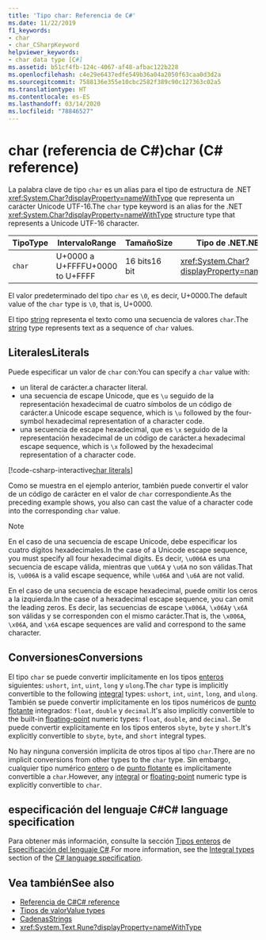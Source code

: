 ```yaml
---
title: 'Tipo char: Referencia de C#'
ms.date: 11/22/2019
f1_keywords:
- char
- char_CSharpKeyword
helpviewer_keywords:
- char data type [C#]
ms.assetid: b51cf4fb-124c-4067-af48-afbac122b228
ms.openlocfilehash: c4e29e6437edfe549b36a04a2050f63caa0d3d2a
ms.sourcegitcommit: 7588136e355e10cbc2582f389c90c127363c02a5
ms.translationtype: HT
ms.contentlocale: es-ES
ms.lasthandoff: 03/14/2020
ms.locfileid: "78846527"
---
```

# <a name="char-c-reference"></a><span data-ttu-id="7779e-102">char (referencia de C#)</span><span class="sxs-lookup"><span data-stu-id="7779e-102">char (C# reference)</span></span>

<span data-ttu-id="7779e-103">La palabra clave de tipo `char` es un alias para el tipo de estructura de .NET <xref:System.Char?displayProperty=nameWithType> que representa un carácter Unicode UTF-16.</span><span class="sxs-lookup"><span data-stu-id="7779e-103">The `char` type keyword is an alias for the .NET <xref:System.Char?displayProperty=nameWithType> structure type that represents a Unicode UTF-16 character.</span></span>

|<span data-ttu-id="7779e-104">Tipo</span><span class="sxs-lookup"><span data-stu-id="7779e-104">Type</span></span>|<span data-ttu-id="7779e-105">Intervalo</span><span class="sxs-lookup"><span data-stu-id="7779e-105">Range</span></span>|<span data-ttu-id="7779e-106">Tamaño</span><span class="sxs-lookup"><span data-stu-id="7779e-106">Size</span></span>|<span data-ttu-id="7779e-107">Tipo de .NET</span><span class="sxs-lookup"><span data-stu-id="7779e-107">.NET type</span></span>|
|----------|-----------|----------|-------------------------|
|`char`|<span data-ttu-id="7779e-108">U+0000 a U+FFFF</span><span class="sxs-lookup"><span data-stu-id="7779e-108">U+0000 to U+FFFF</span></span>|<span data-ttu-id="7779e-109">16 bits</span><span class="sxs-lookup"><span data-stu-id="7779e-109">16 bit</span></span>|<xref:System.Char?displayProperty=nameWithType>|

<span data-ttu-id="7779e-110">El valor predeterminado del tipo `char` es `\0`, es decir, U+0000.</span><span class="sxs-lookup"><span data-stu-id="7779e-110">The default value of the `char` type is `\0`, that is, U+0000.</span></span>

<span data-ttu-id="7779e-111">El tipo [string](reference-types.md#the-string-type) representa el texto como una secuencia de valores `char`.</span><span class="sxs-lookup"><span data-stu-id="7779e-111">The [string](reference-types.md#the-string-type) type represents text as a sequence of `char` values.</span></span>

## <a name="literals"></a><span data-ttu-id="7779e-112">Literales</span><span class="sxs-lookup"><span data-stu-id="7779e-112">Literals</span></span>

<span data-ttu-id="7779e-113">Puede especificar un valor de `char` con:</span><span class="sxs-lookup"><span data-stu-id="7779e-113">You can specify a `char` value with:</span></span>

- <span data-ttu-id="7779e-114">un literal de carácter.</span><span class="sxs-lookup"><span data-stu-id="7779e-114">a character literal.</span></span>
- <span data-ttu-id="7779e-115">una secuencia de escape Unicode, que es `\u` seguido de la representación hexadecimal de cuatro símbolos de un código de carácter.</span><span class="sxs-lookup"><span data-stu-id="7779e-115">a Unicode escape sequence, which is `\u` followed by the four-symbol hexadecimal representation of a character code.</span></span>
- <span data-ttu-id="7779e-116">una secuencia de escape hexadecimal, que es `\x` seguido de la representación hexadecimal de un código de carácter.</span><span class="sxs-lookup"><span data-stu-id="7779e-116">a hexadecimal escape sequence, which is `\x` followed by the hexadecimal representation of a character code.</span></span>

[!code-csharp-interactive[char literals](snippets/CharType.cs#Literals)]

<span data-ttu-id="7779e-117">Como se muestra en el ejemplo anterior, también puede convertir el valor de un código de carácter en el valor de `char` correspondiente.</span><span class="sxs-lookup"><span data-stu-id="7779e-117">As the preceding example shows, you also can cast the value of a character code into the corresponding `char` value.</span></span>

> [!NOTE]
> <span data-ttu-id="7779e-118">En el caso de una secuencia de escape Unicode, debe especificar los cuatro dígitos hexadecimales.</span><span class="sxs-lookup"><span data-stu-id="7779e-118">In the case of a Unicode escape sequence, you must specify all four hexadecimal digits.</span></span> <span data-ttu-id="7779e-119">Es decir, `\u006A` es una secuencia de escape válida, mientras que `\u06A` y `\u6A` no son válidas.</span><span class="sxs-lookup"><span data-stu-id="7779e-119">That is, `\u006A` is a valid escape sequence, while `\u06A` and `\u6A` are not valid.</span></span>
>
> <span data-ttu-id="7779e-120">En el caso de una secuencia de escape hexadecimal, puede omitir los ceros a la izquierda.</span><span class="sxs-lookup"><span data-stu-id="7779e-120">In the case of a hexadecimal escape sequence, you can omit the leading zeros.</span></span> <span data-ttu-id="7779e-121">Es decir, las secuencias de escape `\x006A`, `\x06A`y `\x6A` son válidas y se corresponden con el mismo carácter.</span><span class="sxs-lookup"><span data-stu-id="7779e-121">That is, the `\x006A`, `\x06A`, and `\x6A` escape sequences are valid and correspond to the same character.</span></span>

## <a name="conversions"></a><span data-ttu-id="7779e-122">Conversiones</span><span class="sxs-lookup"><span data-stu-id="7779e-122">Conversions</span></span>

<span data-ttu-id="7779e-123">El tipo `char` se puede convertir implícitamente en los tipos [enteros](integral-numeric-types.md) siguientes: `ushort`, `int`, `uint`, `long` y `ulong`.</span><span class="sxs-lookup"><span data-stu-id="7779e-123">The `char` type is implicitly convertible to the following [integral](integral-numeric-types.md) types: `ushort`, `int`, `uint`, `long`, and `ulong`.</span></span> <span data-ttu-id="7779e-124">También se puede convertir implícitamente en los tipos numéricos de [punto flotante](floating-point-numeric-types.md) integrados: `float`, `double` y `decimal`.</span><span class="sxs-lookup"><span data-stu-id="7779e-124">It's also implicitly convertible to the built-in [floating-point](floating-point-numeric-types.md) numeric types: `float`, `double`, and `decimal`.</span></span> <span data-ttu-id="7779e-125">Se puede convertir explícitamente en los tipos enteros `sbyte`, `byte` y `short`.</span><span class="sxs-lookup"><span data-stu-id="7779e-125">It's explicitly convertible to `sbyte`, `byte`, and `short` integral types.</span></span>

<span data-ttu-id="7779e-126">No hay ninguna conversión implícita de otros tipos al tipo `char`.</span><span class="sxs-lookup"><span data-stu-id="7779e-126">There are no implicit conversions from other types to the `char` type.</span></span> <span data-ttu-id="7779e-127">Sin embargo, cualquier tipo numérico [entero](integral-numeric-types.md) o de [punto flotante](floating-point-numeric-types.md) es implícitamente convertible a `char`.</span><span class="sxs-lookup"><span data-stu-id="7779e-127">However, any [integral](integral-numeric-types.md) or [floating-point](floating-point-numeric-types.md) numeric type is explicitly convertible to `char`.</span></span>

## <a name="c-language-specification"></a><span data-ttu-id="7779e-128">especificación del lenguaje C#</span><span class="sxs-lookup"><span data-stu-id="7779e-128">C# language specification</span></span>

<span data-ttu-id="7779e-129">Para obtener más información, consulte la sección [Tipos enteros](~/_csharplang/spec/types.md#integral-types) de [Especificación del lenguaje C#](~/_csharplang/spec/introduction.md).</span><span class="sxs-lookup"><span data-stu-id="7779e-129">For more information, see the [Integral types](~/_csharplang/spec/types.md#integral-types) section of the [C# language specification](~/_csharplang/spec/introduction.md).</span></span>

## <a name="see-also"></a><span data-ttu-id="7779e-130">Vea también</span><span class="sxs-lookup"><span data-stu-id="7779e-130">See also</span></span>

- [<span data-ttu-id="7779e-131">Referencia de C#</span><span class="sxs-lookup"><span data-stu-id="7779e-131">C# reference</span></span>](../index.md)
- [<span data-ttu-id="7779e-132">Tipos de valor</span><span class="sxs-lookup"><span data-stu-id="7779e-132">Value types</span></span>](value-types.md)
- [<span data-ttu-id="7779e-133">Cadenas</span><span class="sxs-lookup"><span data-stu-id="7779e-133">Strings</span></span>](../../programming-guide/strings/index.md)
- <xref:System.Text.Rune?displayProperty=nameWithType>
